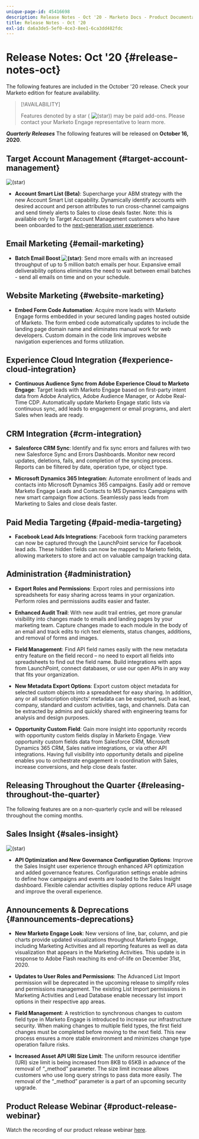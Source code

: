 ```yaml
---
unique-page-id: 45416698
description: Release Notes - Oct '20 - Marketo Docs - Product Documentation
title: Release Notes - Oct '20
exl-id: da6a3de5-5ef0-4ce3-8ee1-6ca3dd482fdc
---
```

# Release Notes: Oct '20 {#release-notes-oct}

The following features are included in the October '20 release. Check your Marketo edition for feature availability.

>[!AVAILABILITY]
>
>Features denoted by a star ( ![(star)](assets/star-yellow.svg)) may be paid add-ons. Please contact your Marketo Engage representative to learn more.

**_Quarterly Releases_** The following features will be released on **October 16, 2020**.

## Target Account Management {#target-account-management}

![(star)](assets/star-yellow.svg)

* **Account Smart List (Beta)**: Supercharge your ABM strategy with the new Account Smart List capability. Dynamically identify accounts with desired account and person attributes to run cross-channel campaigns and send timely alerts to Sales to close deals faster. Note: this is available only to Target Account Management customers who have been onboarded to the [next-generation user experience](https://nation.marketo.com/t5/Employee-Blogs/The-Next-Generation-Marketo-Engage-Experience/ba-p/304205).

## Email Marketing {#email-marketing}

* **Batch Email Boost ![(star)](assets/star-yellow.svg)**: Send more emails with an increased throughput of up to 5 million batch emails per hour. Expansive email deliverability options eliminates the need to wait between email batches - send all emails on time and on your schedule.

## Website Marketing {#website-marketing}

* **Embed Form Code Automation**: Acquire more leads with Marketo Engage forms embedded in your secured landing pages hosted outside of Marketo. The form embed code automatically updates to include the landing page domain name and eliminates manual work for web developers. Custom domain in the code link improves website navigation experiences and forms utilization.

## Experience Cloud Integration {#experience-cloud-integration}

* **Continuous Audience Sync from Adobe Experience Cloud to Marketo Engage**: Target leads with Marketo Engage based on first-party intent data from Adobe Analytics, Adobe Audience Manager, or Adobe Real-Time CDP. Automatically update Marketo Engage static lists via continuous sync, add leads to engagement or email programs, and alert Sales when leads are ready.

## CRM Integration {#crm-integration}

* **Salesforce CRM Sync**: Identify and fix sync errors and failures with two new Salesforce Sync and Errors Dashboards. Monitor new record updates, deletions, fails, and completion of the syncing process. Reports can be filtered by date, operation type, or object type.

* **Microsoft Dynamics 365 Integration**: Automate enrollment of leads and contacts into Microsoft Dynamics 365 campaigns. Easily add or remove Marketo Engage Leads and Contacts to MS Dynamics Campaigns with new smart campaign flow actions. Seamlessly pass leads from Marketing to Sales and close deals faster.

## Paid Media Targeting {#paid-media-targeting}

* **Facebook Lead Ads Integrations**: Facebook form tracking parameters can now be captured through the LaunchPoint service for Facebook lead ads. These hidden fields can now be mapped to Marketo fields, allowing marketers to store and act on valuable campaign tracking data.

## Administration {#administration}

* **Export Roles and Permissions**: Export roles and permissions into spreadsheets for easy sharing across teams in your organization. Perform roles and permissions audits easier and faster.

* **Enhanced Audit Trail**: With new audit trail entries, get more granular visibility into changes made to emails and landing pages by your marketing team. Capture changes made to each module in the body of an email and track edits to rich text elements, status changes, additions, and removal of forms and images.

* **Field Management**: Find API field names easily with the new metadata entry feature on the field record – no need to export all fields into spreadsheets to find out the field name. Build integrations with apps from LaunchPoint, connect databases, or use our open APIs in any way that fits your organization.

* **New Metadata Export Options**: Export custom object metadata for selected custom objects into a spreadsheet for easy sharing. In addition, any or all subscription objects’ metadata can be exported, such as lead, company, standard and custom activities, tags, and channels. Data can be extracted by admins and quickly shared with engineering teams for analysis and design purposes.

* **Opportunity Custom Field**: Gain more insight into opportunity records with opportunity custom fields display in Marketo Engage. View opportunity custom fields data from Salesforce CRM, Microsoft Dynamics 365 CRM, Sales native integrations, or via other API integrations. Having full visibility into opportunity details and pipeline enables you to orchestrate engagement in coordination with Sales, increase conversions, and help close deals faster.

## Releasing Throughout the Quarter {#releasing-throughout-the-quarter}

The following features are on a non-quarterly cycle and will be released throughout the coming months.

## Sales Insight {#sales-insight}

![(star)](assets/star-yellow.svg)

* **API Optimization and New Governance Configuration Options**: Improve the Sales Insight user experience through enhanced API optimization and added governance features. Configuration settings enable admins to define how campaigns and events are loaded to the Sales Insight dashboard. Flexible calendar activities display options reduce API usage and improve the overall experience.

## Announcements & Deprecations {#announcements-deprecations}

* **New Marketo Engage Look**: New versions of line, bar, column, and pie charts provide updated visualizations throughout Marketo Engage, including Marketing Activities and all reporting features as well as data visualization that appears in the Marketing Activities. This update is in response to Adobe Flash reaching its end-of-life on December 31st, 2020.

* **Updates to User Roles and Permissions**: The Advanced List Import permission will be deprecated in the upcoming release to simplify roles and permissions management. The existing List Import permissions in Marketing Activities and Lead Database enable necessary list import options in their respective app areas.

* **Field Management**: A restriction to synchronous changes to custom field type in Marketo Engage is introduced to increase our infrastructure security. When making changes to multiple field types, the first field changes must be completed before moving to the next field. This new process ensures a more stable environment and minimizes change type operation failure risks.

* **Increased Asset API URI Size Limit**: The uniform resource identifier (URI) size limit is being increased from 8KB to 65KB in advance of the removal of “_method” parameter. The size limit increase allows customers who use long query strings to pass data more easily. The removal of the “_method” parameter is a part of an upcoming security upgrade.

## Product Release Webinar {#product-release-webinar}

Watch the recording of our product release webinar [here](https://engage.marketo.com/Oct_20_Release_OnDemand.html).
